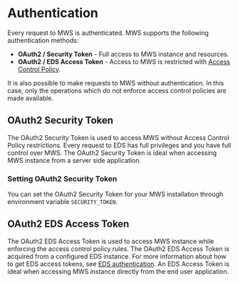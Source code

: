 # Authentication

Every request to MWS is authenticated. MWS supports the following authentication methods:

* **OAuth2 / Security Token** - Full access to MWS instance and resources.
* **OAuth2 / EDS Access Token** - Access to MWS is restricted with [Access Control Policy](access-control-policies.md).

It is also possible to make requests to MWS without authentication. In this case, only the operations which do not enforce access control policies are made available.

## OAuth2 Security Token

The OAuth2 Security Token is used to access MWS without Access Control Policy restrictions. Every request to EDS has full privileges and you have full control over MWS. The OAuth2 Security Token is ideal when accessing MWS instance from a server side application.

### Setting OAuth2 Security Token

You can set the OAuth2 Security Token for your MWS installation through environment variable ``SECURITY_TOKEN``.

## OAuth2 EDS Access Token

The OAuth2 EDS Access Token is used to access MWS instance while enforcing the access control policy rules. The OAuth2 EDS Access Token is acquired from a configured EDS instance. For more information about how to get EDS access tokens, see [EDS authentication](/eds/key-concepts/security-authentication). An EDS Access Token is ideal when accessing MWS instance directly from the end user application.

